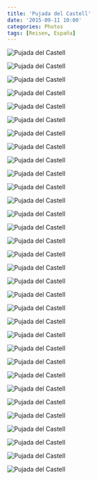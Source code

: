 ```yaml
---
title: 'Pujada del Castell'
date: '2015-09-11 10:00'
categories: Photos
tags: [Reisen, España]
---
```


<div class='preview'><img src='{{urls.media}}/PujadaDelCastellOK.jpg' alt='Pujada del Castell'></div>

<a id='feb9e53eaa8b7e1a14b11b1e7ceb452a-800'></a>![Pujada del Castell]({{urls.media}}/feb9e53eaa8b7e1a14b11b1e7ceb452a-800.jpg 'В лучшие времена в крепости жили, как и везде. Поле, часовенка, благодать.')

<a id='9044259794bda7fab3e748fa0c6b8433-800'></a>![Pujada del Castell]({{urls.media}}/9044259794bda7fab3e748fa0c6b8433-800.jpg 'Крепость окружена рвом.')

<a id='52cfcc7e00f76ded6328470f8248cdf6-800'></a>![Pujada del Castell]({{urls.media}}/52cfcc7e00f76ded6328470f8248cdf6-800.jpg 'Ров и милые сердцу бастиончики.')

<a id='c21261a0cb0568a67487dc7373207125-800'></a>![Pujada del Castell]({{urls.media}}/c21261a0cb0568a67487dc7373207125-800.jpg 'Над входом в крепость мне лично не хватило чугунного двуглавого орла весов 1084 килограмма.')

<a id='9e5020c148e8cce8b703c97f944927bb-800'></a>![Pujada del Castell]({{urls.media}}/9e5020c148e8cce8b703c97f944927bb-800.jpg 'Какая крепость без пушек?')

<a id='fcc46714fd13b7bb903305f58f95c099-800'></a>![Pujada del Castell]({{urls.media}}/fcc46714fd13b7bb903305f58f95c099-800.jpg 'Еще техника.')

<a id='8e87651ce876e1695633081089d26112-800'></a>![Pujada del Castell]({{urls.media}}/8e87651ce876e1695633081089d26112-800.jpg 'И еще.')

<a id='96b1778067d000fcfae07ab0371e0f78-800'></a>![Pujada del Castell]({{urls.media}}/96b1778067d000fcfae07ab0371e0f78-800.jpg 'От Синода — к Сенату... Опять не то. Плац, в общем.')

<a id='90c21f0ad4b7fcb404709fba3a9a1862-800'></a>![Pujada del Castell]({{urls.media}}/90c21f0ad4b7fcb404709fba3a9a1862-800.jpg 'Плац, левая сторона.')

<a id='8f4a1c54bc37d195f4e35fd5b797194a-800'></a>![Pujada del Castell]({{urls.media}}/8f4a1c54bc37d195f4e35fd5b797194a-800.jpg 'Мостовая.')

<a id='611a332ff1cde542c77c0d8211ca3821-800'></a>![Pujada del Castell]({{urls.media}}/611a332ff1cde542c77c0d8211ca3821-800.jpg 'Красивый мост, у которого навалены какие-то камни.')

<a id='5bdba852a5c72ab271ec9d99ee00e464-800'></a>![Pujada del Castell]({{urls.media}}/5bdba852a5c72ab271ec9d99ee00e464-800.jpg 'К ограды, защищающей туристов от сваливания вниз, кто-то подошел творчески. Или ему просто кто-то сказал: «Хуан, почему у тебя тут подкова валяется?».')

<a id='54bc2c297e975205e2f063cb1a093eec-800'></a>![Pujada del Castell]({{urls.media}}/54bc2c297e975205e2f063cb1a093eec-800.jpg 'Часы.')

<a id='ad992e54fb985160a5019b40e8ca03ef-800'></a>![Pujada del Castell]({{urls.media}}/ad992e54fb985160a5019b40e8ca03ef-800.jpg 'Камин и сортир.')

<a id='c8992896c3e11fe377bbed0dfae88010-800'></a>![Pujada del Castell]({{urls.media}}/c8992896c3e11fe377bbed0dfae88010-800.jpg 'Анфилада, наверное.')

<a id='a147e9f0d362df68dac58753b0f4c1ff-800'></a>![Pujada del Castell]({{urls.media}}/a147e9f0d362df68dac58753b0f4c1ff-800.jpg 'И еще анфилада.')

<a id='428a8e619de941d325230b2d37cdb41c-800'></a>![Pujada del Castell]({{urls.media}}/428a8e619de941d325230b2d37cdb41c-800.jpg 'И еще.')

<a id='772868b564c59f82c0ac38c2c27bdb16-800'></a>![Pujada del Castell]({{urls.media}}/772868b564c59f82c0ac38c2c27bdb16-800.jpg 'Укрепления.')

<a id='641a115f03f1932e4478ccbcc53e08ef-800'></a>![Pujada del Castell]({{urls.media}}/641a115f03f1932e4478ccbcc53e08ef-800.jpg 'Вид сбоку.')

<a id='cc8fbb12461de76e23c615f795c2752c-800'></a>![Pujada del Castell]({{urls.media}}/cc8fbb12461de76e23c615f795c2752c-800.jpg 'Слева — казематы.')

<a id='dd47dbbbc7d1bb6adef1842049d6d430-800'></a>![Pujada del Castell]({{urls.media}}/dd47dbbbc7d1bb6adef1842049d6d430-800.jpg 'Казематы. Вход.')

<a id='0fc8fe4087ed9aaec5343651a83b5b8c-800'></a>![Pujada del Castell]({{urls.media}}/0fc8fe4087ed9aaec5343651a83b5b8c-800.jpg 'Лестница вниз ведет в казематы.')

<a id='7b2c15866feb648cfef64c9bdf6d0f29-800'></a>![Pujada del Castell]({{urls.media}}/7b2c15866feb648cfef64c9bdf6d0f29-800.jpg 'Крепость использовалась как тюрьма. И нет, это не поилка для лошадей, о лошадях в то время заботились и никогда не заставили бы их так тесниться. К кольцам приковывали людей; пленных.')

<a id='a778b5c6eff7c951c433a67f625961c1-800'></a>![Pujada del Castell]({{urls.media}}/a778b5c6eff7c951c433a67f625961c1-800.jpg 'Пленных было много.')

<a id='b4ded7e90eff78f1fcc2fece4c2eb7c5-800'></a>![Pujada del Castell]({{urls.media}}/b4ded7e90eff78f1fcc2fece4c2eb7c5-800.jpg 'Клетка для особо опасных особей.')

<a id='937b64dd1db316f507c6649d066da3b4-800'></a>![Pujada del Castell]({{urls.media}}/937b64dd1db316f507c6649d066da3b4-800.jpg 'Камера, шконка.')

<a id='3255301fb0120e07214c977403f888b0-800'></a>![Pujada del Castell]({{urls.media}}/3255301fb0120e07214c977403f888b0-800.jpg 'На этом электрическом стуле казнили... Э-э-э... Мариано Альварес де Кастро в 1809 году умер в этой тюрьме. Захваченный французами, он был перевезен в крепость Сан Фернан, в которой умер от лихорадки по французской версии. Испанцы утверждают, что он был отравлен. Данные из Вики, за что купил — за то и продаю.')

<a id='9034c6a1b57ccd5c096a36d571d73ff1-800'></a>![Pujada del Castell]({{urls.media}}/9034c6a1b57ccd5c096a36d571d73ff1-800.jpg 'Мемориал.')

<a id='1915ef2d3a6cb45972ddcd73c6815213-800'></a>![Pujada del Castell]({{urls.media}}/1915ef2d3a6cb45972ddcd73c6815213-800.jpg 'А тут, судя по всему, состоялась явная вечеря присяжных, вынесших приговор. Стул — в соседней комнате.')

<a id='07fa91c6636d6f97af8ecfa8fc2811bb-800'></a>![Pujada del Castell]({{urls.media}}/07fa91c6636d6f97af8ecfa8fc2811bb-800.jpg 'Просто окно. Вид изнутри.')

<a id='d035db6fb69f88cac22935256fcfae3e-800'></a>![Pujada del Castell]({{urls.media}}/d035db6fb69f88cac22935256fcfae3e-800.jpg 'Абориген.')
